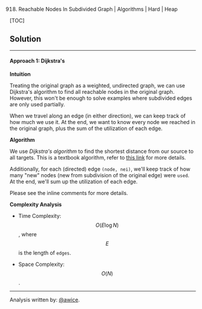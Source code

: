 918. Reachable Nodes In Subdivided Graph | Algorithms | Hard | Heap

[TOC]

## Solution
---
#### Approach 1: Dijkstra's

**Intuition**

Treating the original graph as a weighted, undirected graph, we can use Dijkstra's algorithm to find all reachable nodes in the original graph.  However, this won't be enough to solve examples where subdivided edges are only used partially.

When we travel along an edge (in either direction), we can keep track of how much we use it.  At the end, we want to know every node we reached in the original graph, plus the sum of the utilization of each edge.

**Algorithm**

We use *Dijkstra's algorithm* to find the shortest distance from our source to all targets.  This is a textbook algorithm, refer to [this link](https://en.wikipedia.org/wiki/Dijkstra%27s_algorithm) for more details.

Additionally, for each (directed) edge `(node, nei)`, we'll keep track of how many "new" nodes (new from subdivision of the original edge) were `used`.  At the end, we'll sum up the utilization of each edge.

Please see the inline comments for more details.



**Complexity Analysis**

* Time Complexity:  $$O(E \log N)$$, where $$E$$ is the length of `edges`.

* Space Complexity:  $$O(N)$$.




---


Analysis written by: [@awice](https://leetcode.com/awice).
